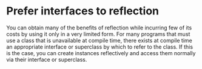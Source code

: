 # Prefer interfaces to reflection

You can obtain many of the benefits of reflection while incurring few of its costs by using it only in a very limited form. For many programs that must use a class that is unavailable at compile time, there exists at compile time an appropriate interface or superclass by which to refer to the class. If this is the case, you can create instances reflectively and access them normally via their interface or superclass. 